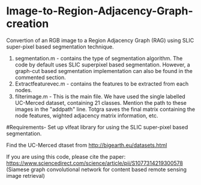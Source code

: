 # Image-to-Region-Adjacency-Graph-creation
Convertion of an RGB image to a Region Adjacency Graph (RAG) using SLIC super-pixel based segmentation technique.

1. segmentation.m - contains the type of segmentation algorithm. The code by default uses SLIC superpixel based segmentation. However, a graph-cut based segmentation implementation can also be found in the commented section.
2. Extractfeaturevec.m - contains the features to be extracted from each nodes. 
3. filterimage.m - This is the main file. We have used the single labelled UC-Merced dataset, containing 21 classes. Mention the path to these images in the "addpath" line. Totgra saves the final matrix containing the node features, wighted adjacency matrix information, etc.

#Requirements-
Set up vlfeat library for using the SLIC super-pixel based segmentation.

Find the UC-Merced dtaset from http://bigearth.eu/datasets.html

If you are using this code, please cite the paper: https://www.sciencedirect.com/science/article/pii/S1077314219300578 (Siamese graph convolutional network for content based remote sensing image retrieval)
